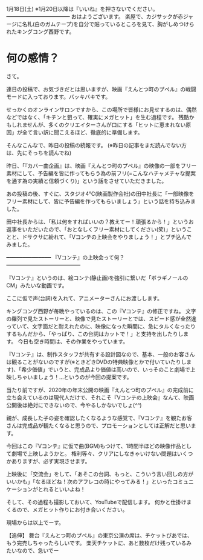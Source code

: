 1月18日(土) ※1月20日以降は『いいね』を押さないでください。
━━━━━━━━━━━━
おはようございます。
楽屋で、カジサックが赤ジャージに名札(白のガムテープ)を自分で貼っているところを見て、胸がしめつけられたキングコング西野です。
# 何の感情？

さて。

連日の投稿で、お気づきだとは思いますが、映画『えんとつ町のプペル』の戦闘モードに入っております。バッキバキです。

せっかくのオンラインサロンですから、この場所で皆様にお見せするのは、偶然などではなく、「キチンと狙って、確実にメガヒット」を生む過程です。
残酷かもしれませんが、多くのクリエイターさんが口にする「ヒットに恵まれない原因」が全て言い訳に聞こえるほど、徹底的に準備します。

そんなこんなで、昨日の投稿の続報です。
(※昨日の記事をまだ読んでない方は、先にそっちを読んでね)

昨日、「『カバー曲企画』は、映画『えんとつ町のプペル』の映像の一部をフリー素材にして、予告編を皆に作ってもらう為の前フリ(=こんなハチャメチャな提案を通す為の実績と信頼づくり)」という話をさせていただきました。

あの投稿の後、すぐに、スタジオ4℃(映画製作会社)の田中社長に「一部映像をフリー素材にして、皆に予告編を作ってもらいましょう」という話を持ち込みました。

田中社長からは、「私は何をすればいいの？教えてー！頑張るから！」というお返事をいただいたので、「おとなしくフリー素材にしてください(笑)」ということと、ドサクサに紛れて、「Vコンテの上映会をやりましょう！」とブチ込んでみました。

━━━━━━━━━━━━━━
『Vコンテ』の上映会って何？
━━━━━━━━━━━━━━

『Vコンテ』というのは、絵コンテ(静止画)を強引に繋いだ「ボラギノールのCM」みたいな動画です。

ここに仮で声(台詞)を入れて、アニメーターさんにお渡しします。

キングコング西野が毎晩やっているのは、この『Vコンテ』の修正ですね。
文字の羅列で見たストーリーと、映像で見たストーリーとでは、スピード感が全然違っていて、文字面だと耐えれたのに、映像になった瞬間に、急にタルくなったりするもんだから、「やっぱり、この台詞はカットで！」と支持を出したりします。
今日も空き時間は、その作業をやっています。

『Vコンテ』は、制作スタッフが共有する設計図なので、基本、一般のお客さんは観ることがないのですが(※ときどきDVDの特典映像とかで付いていたりします)、「希少価値」でいうと、完成品より価値は高いので、いっそのこと劇場で上映しちゃいましょう！…というのが今回の提案です。

当たり前ですが、2020年の年末公開の映画『えんとつ町のプペル』の完成前に立ち会えているのは現代人だけで、それこそ『Vコンテの上映会』なんて、映画公開後は絶対にできないので、今やるしかないでしょ(*^^*)

親が、成長した子の姿を確認したくなるような感覚で、『Vコンテ』を観たお客さんは完成品が観たくなると思うので、プロモーションとしては正解だと思います。

今回はこの『Vコンテ』に仮で曲(BGM)もつけて、1時間半ほどの映像作品として劇場で上映しようかと。
権利等々、クリアにしなきゃいけない問題はいくつかありますが、必ず実現させます。

上映後に「交流会」をして、「あそこの台詞、もっと、こういう言い回しの方がいいかも」「なるほどね！次のアフレコの時にやってみる！」といったコミュニケーションがとれるといいよね！

そして、その過程も撮影しておいて、YouTubeで配信します。
何かと仕掛けまくるので、メガヒット作りにお付き合いください。

現場からは以上でーす。

【追伸】
舞台『えんとつ町のプペル』の東京公演の席は、チケットぴあでは、もう完売しちゃったらしいです。
楽天チケットに、あと数枚だけ残っているみたいなので、急いでー


